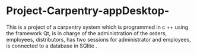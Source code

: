 # Project-Carpentry-appDesktop-
This is a project of a carpentry system which is programmed in c ++ using the framework Qt, 
is in charge of the administration of the orders, employees, distributors, has two sessions for administrator and employees, 
is connected to a database in SQlite .
